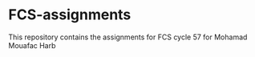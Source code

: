 # FCS-assignments
This repository contains the assignments for FCS cycle 57 for Mohamad Mouafac Harb
